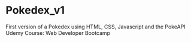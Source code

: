 # Pokedex_v1
First version of a Pokedex using HTML, CSS, Javascript and the PokeAPI
Udemy Course: Web Developer Bootcamp
